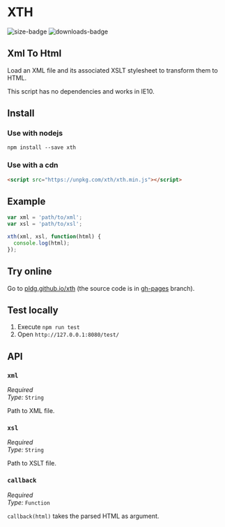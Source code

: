 # XTH

![size-badge](https://img.shields.io/github/size/pldg/xth/xth.min.js.svg)
![downloads-badge](https://img.shields.io/npm/dt/xth.svg)

## Xml To Html

Load an XML file and its associated XSLT stylesheet to transform them to HTML.

This script has no dependencies and works in IE10.

## Install

### Use with nodejs

`npm install --save xth`

### Use with a cdn

```html
<script src="https://unpkg.com/xth/xth.min.js"></script>
```

## Example

```js
var xml = 'path/to/xml';
var xsl = 'path/to/xsl';

xth(xml, xsl, function(html) {
  console.log(html);
});
```

## Try online

Go to [pldg.github.io/xth](https://pldg.github.io/xth/) (the source code is in [gh-pages](https://github.com/pldg/xth/tree/gh-pages) branch).

## Test locally

1. Execute `npm run test`
2. Open `http://127.0.0.1:8080/test/`

## API

### `xml`

*Required* <br>
*Type:* `String`

Path to XML file.

### `xsl`

*Required* <br>
*Type:* `String`

Path to XSLT file.

### `callback`

*Required* <br>
*Type:* `Function`

`callback(html)` takes the parsed HTML as argument.
